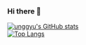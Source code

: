 ### Hi there 👋

[![unggyu's GitHub stats](https://github-readme-stats.vercel.app/api?username=unggyu&theme=dracula)](https://github.com/anuraghazra/github-readme-stats)<br />
[![Top Langs](https://github-readme-stats.vercel.app/api/top-langs/?username=unggyu&layout=compact&theme=dracula)](https://github.com/anuraghazra/github-readme-stats)

<!--
**unggyu/unggyu** is a ✨ _special_ ✨ repository because its `README.md` (this file) appears on your GitHub profile.

Here are some ideas to get you started:

- 🔭 I’m currently working on ...
- 🌱 I’m currently learning ...
- 👯 I’m looking to collaborate on ...
- 🤔 I’m looking for help with ...
- 💬 Ask me about ...
- 📫 How to reach me: ...
- 😄 Pronouns: ...
- ⚡ Fun fact: ...
-->

